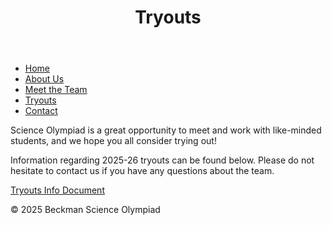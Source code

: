 <!DOCTYPE html>
<html lang="en">
<head>
  <meta charset="UTF-8" />
  <meta name="viewport" content="width=device-width, initial-scale=1.0" />
  <title>Tryouts - Beckman Science Olympiad</title>
  <link rel="stylesheet" href="style.css" />
</head>
<body>
  <header><h1>Tryouts</h1></header>
  <nav>
    <ul>
      <li><a href="index.html">Home</a></li>
      <li><a href="about.html">About Us</a></li>
      <li><a href="team.html">Meet the Team</a></li>
      <li><a href="tryouts.html">Tryouts</a></li>
      <li><a href="contact.html">Contact</a></li>
    </ul>
  </nav>
  <section>
    <p>Science Olympiad is a great opportunity to meet and work with like-minded students, and we hope you all consider trying out!</p>
    <p>Information regarding 2025-26 tryouts can be found below. Please do not hesitate to contact us if you have any questions about the team.</p>
    <p><a href="https://docs.google.com/document/d/11dQRlaKVtQmX1tUYnyypb_9M1lsd8VmYYQzQ_XUm0rI/edit?tab=t.0" target="_blank">Tryouts Info Document</a></p>
  </section>
  <footer>&copy; 2025 Beckman Science Olympiad</footer>
</body>
</html>

